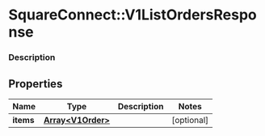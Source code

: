 # SquareConnect::V1ListOrdersResponse

### Description



## Properties
Name | Type | Description | Notes
------------ | ------------- | ------------- | -------------
**items** | [**Array&lt;V1Order&gt;**](V1Order.md) |  | [optional] 



